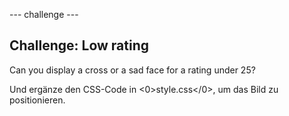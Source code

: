 \--- challenge \---

## Challenge: Low rating

Can you display a cross or a sad face for a rating under 25?

Und ergänze den CSS-Code in <0>style.css</0>, um das Bild zu positionieren.
